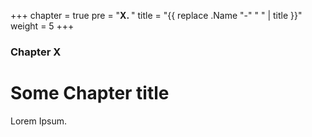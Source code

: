 +++
chapter = true
pre = "<b>X. </b>"
title = "{{ replace .Name "-" " " | title }}"
weight = 5
+++

### Chapter X

# Some Chapter title

Lorem Ipsum.